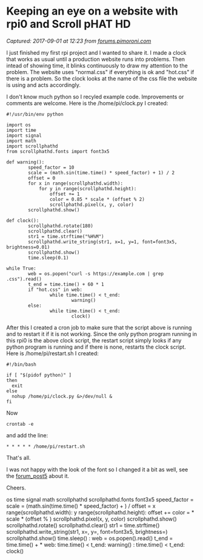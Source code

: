 # Keeping an eye on a website with rpi0 and Scroll pHAT HD

_Captured: 2017-09-01 at 12:23 from [forums.pimoroni.com](http://forums.pimoroni.com/t/keeping-an-eye-on-a-website-with-rpi0-and-scroll-phat-hd/4487)_

I just finished my first rpi project and I wanted to share it. I made a clock that works as usual until a production website runs into problems. Then intead of showing time, it blinks continuously to draw my attention to the problem. The website uses "normal.css" if everything is ok and "hot.css" if there is a problem. So the clock looks at the name of the css file the website is using and acts accordingly.

I don't know much python so I recyled example code. Improvements or comments are welcome. Here is the /home/pi/clock.py I created:
    
    
    #!/usr/bin/env python
    
    import os
    import time
    import signal
    import math
    import scrollphathd
    from scrollphathd.fonts import font3x5
    
    def warning():
            speed_factor = 10
            scale = (math.sin(time.time() * speed_factor) + 1) / 2
            offset = 0
            for x in range(scrollphathd.width):
                for y in range(scrollphathd.height):
                    offset += 1
                    color = 0.85 * scale * (offset % 2)
                    scrollphathd.pixel(x, y, color)
            scrollphathd.show()
    
    def clock():
            scrollphathd.rotate(180)
            scrollphathd.clear()
            str1 = time.strftime("%H%M") 
            scrollphathd.write_string(str1, x=1, y=1, font=font3x5, brightness=0.01)
            scrollphathd.show()
            time.sleep(0.1)
    
    while True:
            web = os.popen("curl -s https://example.com | grep .css").read()
            t_end = time.time() + 60 * 1
            if "hot.css" in web:
                    while time.time() < t_end:
                            warning()
            else:
                    while time.time() < t_end:
                            clock()

After this I created a cron job to make sure that the script above is running and to restart it if it is not working. Since the only python program running in this rpi0 is the above clock script, the restart script simply looks if any python program is running and if there is none, restarts the clock script. Here is /home/pi/restart.sh I created:
    
    
    #!/bin/bash
    
    if [ "$(pidof python)" ]
    then
      exit
    else
      nohup /home/pi/clock.py &>/dev/null &
    fi

Now

`crontab -e`

and add the line:

`* * * * * /home/pi/restart.sh`

That's all.

I was not happy with the look of the font so I changed it a bit as well, see the [forum_post5](http://forums.pimoroni.com/t/scroll-phat-hd-3x5-font-change/4485) about it.

Cheers.

  


os time signal math scrollphathd scrollphathd.fonts font3x5 speed_factor = scale = (math.sin(time.time() * speed_factor) + ) / offset = x range(scrollphathd.width): y range(scrollphathd.height): offset += color = * scale * (offset % ) scrollphathd.pixel(x, y, color) scrollphathd.show() scrollphathd.rotate() scrollphathd.clear() str1 = time.strftime() scrollphathd.write_string(str1, x=, y=, font=font3x5, brightness=) scrollphathd.show() time.sleep() : web = os.popen().read() t_end = time.time() + * web: time.time() < t_end: warning() : time.time() < t_end: clock()
